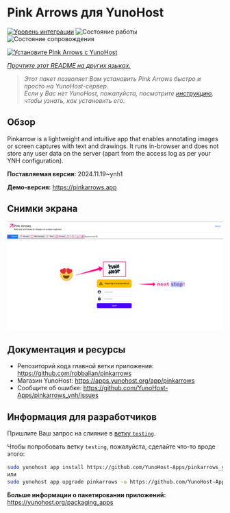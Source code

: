 <!--
Важно: этот README был автоматически сгенерирован <https://github.com/YunoHost/apps/tree/master/tools/readme_generator>
Он НЕ ДОЛЖЕН редактироваться вручную.
-->

# Pink Arrows для YunoHost

[![Уровень интеграции](https://apps.yunohost.org/badge/integration/pinkarrows)](https://ci-apps.yunohost.org/ci/apps/pinkarrows/)
![Состояние работы](https://apps.yunohost.org/badge/state/pinkarrows)
![Состояние сопровождения](https://apps.yunohost.org/badge/maintained/pinkarrows)

[![Установите Pink Arrows с YunoHost](https://install-app.yunohost.org/install-with-yunohost.svg)](https://install-app.yunohost.org/?app=pinkarrows)

*[Прочтите этот README на других языках.](./ALL_README.md)*

> *Этот пакет позволяет Вам установить Pink Arrows быстро и просто на YunoHost-сервер.*  
> *Если у Вас нет YunoHost, пожалуйста, посмотрите [инструкцию](https://yunohost.org/install), чтобы узнать, как установить его.*

## Обзор

Pinkarrow is a lightweight and intuitive app that enables annotating images or screen captures with text and drawings. It runs in-browser and does not store any user data on the server (apart from the access log as per your YNH configuration).


**Поставляемая версия:** 2024.11.19~ynh1

**Демо-версия:** <https://pinkarrows.app>

## Снимки экрана

![Снимок экрана Pink Arrows](./doc/screenshots/pinkarrows_ynh.png)

## Документация и ресурсы

- Репозиторий кода главной ветки приложения: <https://github.com/robbalian/pinkarrows>
- Магазин YunoHost: <https://apps.yunohost.org/app/pinkarrows>
- Сообщите об ошибке: <https://github.com/YunoHost-Apps/pinkarrows_ynh/issues>

## Информация для разработчиков

Пришлите Ваш запрос на слияние в [ветку `testing`](https://github.com/YunoHost-Apps/pinkarrows_ynh/tree/testing).

Чтобы попробовать ветку `testing`, пожалуйста, сделайте что-то вроде этого:

```bash
sudo yunohost app install https://github.com/YunoHost-Apps/pinkarrows_ynh/tree/testing --debug
или
sudo yunohost app upgrade pinkarrows -u https://github.com/YunoHost-Apps/pinkarrows_ynh/tree/testing --debug
```

**Больше информации о пакетировании приложений:** <https://yunohost.org/packaging_apps>
